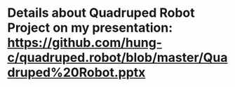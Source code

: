 # Details about Quadruped Robot Project on my presentation: https://github.com/hung-c/quadruped.robot/blob/master/Quadruped%20Robot.pptx
